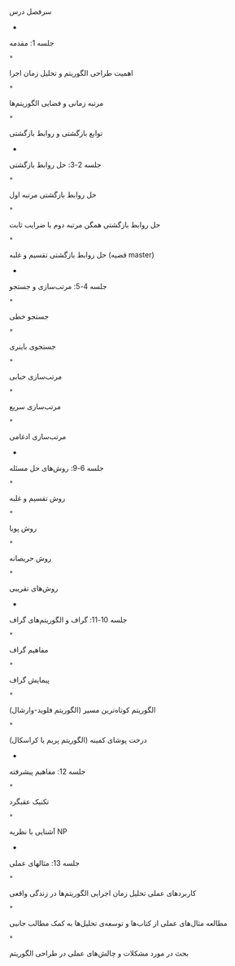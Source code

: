 <!-----



Conversion time: 0.62 seconds.


Using this Markdown file:

1. Paste this output into your source file.
2. See the notes and action items below regarding this conversion run.
3. Check the rendered output (headings, lists, code blocks, tables) for proper
   formatting and use a linkchecker before you publish this page.

Conversion notes:

* Docs to Markdown version 1.0β36
* Wed Jun 05 2024 01:35:19 GMT-0700 (PDT)
* Source doc: Algorithm Design Syllabus
* This is a partial selection. Check to make sure intra-doc links work.
----->



# <p dir="rtl">
سرفصل درس</p>




* 
جلسه 1: مقدمه


    * 
 اهمیت طراحی الگوریتم و تحلیل زمان اجرا


    * 
مرتبه زمانی و فضایی الگوریتم‌ها


    * 
توابع بازگشتی و روابط بازگشتی


* 
جلسه 2-3: حل روابط بازگشتی


    * 
حل روابط بازگشتی مرتبه اول


    * 
حل روابط بازگشتی همگن مرتبه دوم با ضرایب ثابت


    * 
حل روابط بازگشتی تقسیم و غلبه (قضیه master)


* 
جلسه 4-5: مرتب‌سازی و جستجو


    * 
جستجو خطی


    * 
جستجوی باینری


    * 
مرتب‌سازی حبابی


    * 
مرتب‌سازی سریع


    * 
مرتب‌سازی ادغامی


* 
جلسه 6-9: روش‌های حل مسئله


    * 
روش تقسیم و غلبه


    * 
روش پویا


    * 
روش حریصانه


    * 
روش‌های تقریبی


* 
جلسه 10-11: گراف و الگوریتم‌های گراف


    * 
مفاهیم گراف


    * 
پیمایش گراف


    * 
الگوریتم کوتاه‌ترین مسیر (الگوریتم فلوید-وارشال)


    * 
درخت پوشای کمینه (الگوریتم پریم یا کراسکال)


* 
جلسه 12: مفاهیم پیشرفته


    * 
تکنیک عقبگرد


    * 
آشنایی با نظریه NP 


* 
جلسه 13: مثالهای عملی


    * 
کاربردهای عملی تحلیل زمان اجرایی الگوریتم‌ها در زندگی واقعی


    * 
مطالعه مثال‌های عملی از کتاب‌ها و توسعه‌ی تحلیل‌ها به کمک مطالب جانبی


    * 
بحث در مورد مشکلات و چالش‌های عملی در طراحی الگوریتم
